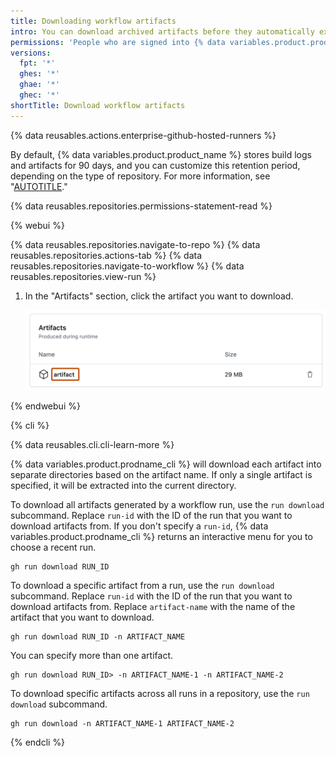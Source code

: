 ```yaml
---
title: Downloading workflow artifacts
intro: You can download archived artifacts before they automatically expire.
permissions: 'People who are signed into {% data variables.product.product_name %} and have read access to a repository can download workflow artifacts.'
versions:
  fpt: '*'
  ghes: '*'
  ghae: '*'
  ghec: '*'
shortTitle: Download workflow artifacts
---
```

 
{% data reusables.actions.enterprise-github-hosted-runners %}

By default, {% data variables.product.product_name %} stores build logs and artifacts for 90 days, and you can customize this retention period, depending on the type of repository. For more information, see "[AUTOTITLE](/repositories/managing-your-repositorys-settings-and-features/enabling-features-for-your-repository/managing-github-actions-settings-for-a-repository#configuring-the-retention-period-for-github-actions-artifacts-and-logs-in-your-repository)."

{% data reusables.repositories.permissions-statement-read %}

{% webui %}

{% data reusables.repositories.navigate-to-repo %}
{% data reusables.repositories.actions-tab %}
{% data reusables.repositories.navigate-to-workflow %}
{% data reusables.repositories.view-run %}
1. In the "Artifacts" section, click the artifact you want to download.

    ![Screenshot of the "Artifacts" section of a workflow run. The name of an artifact generated by the run, "artifact," is highlighted with a dark orange outline.](/assets/images/help/repository/artifact-drop-down-updated.png)

{% endwebui %}

{% cli %}

{% data reusables.cli.cli-learn-more %}

{% data variables.product.prodname_cli %} will download each artifact into separate directories based on the artifact name. If only a single artifact is specified, it will be extracted into the current directory.

To download all artifacts generated by a workflow run, use the `run download` subcommand. Replace `run-id` with the ID of the run that you want to download artifacts from. If you don't specify a `run-id`, {% data variables.product.prodname_cli %} returns an interactive menu for you to choose a recent run.

```shell
gh run download RUN_ID
```

To download a specific artifact from a run, use the `run download` subcommand. Replace `run-id` with the ID of the run that you want to download artifacts from. Replace `artifact-name` with the name of the artifact that you want to download.

```shell
gh run download RUN_ID -n ARTIFACT_NAME
```

You can specify more than one artifact.

```shell
gh run download RUN_ID> -n ARTIFACT_NAME-1 -n ARTIFACT_NAME-2
```

To download specific artifacts across all runs in a repository, use the `run download` subcommand.

```shell
gh run download -n ARTIFACT_NAME-1 ARTIFACT_NAME-2
```

{% endcli %}
